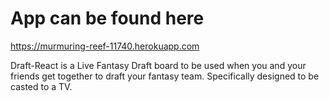 # App can be found here
https://murmuring-reef-11740.herokuapp.com

Draft-React is a Live Fantasy Draft board to be used when you and your friends get together to draft your fantasy team. Specifically designed to be casted to a TV.

